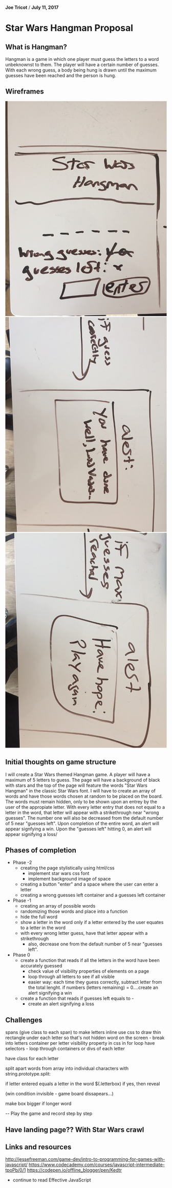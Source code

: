 **Joe Tricot** / **July 11, 2017**

# Star Wars Hangman Proposal

## What is Hangman?

Hangman is a game in which one player must guess the letters to a word unbeknownst to them.
The player will have a certain number of guesses. With each wrong guess, a body being hung is drawn until the maximum guesses have been reached and the person is hung.

## Wireframes
![image one](./wireframes/IMG_5451.JPG)
![image two](./wireframes/IMG_5452.JPG)
![image three](./wireframes/IMG_5453.JPG)

## Initial thoughts on game structure

I will create a Star Wars themed Hangman game. A player will have a maximum of 5 letters to guess.
The page will have a background of black with stars and the top of the page will feature the words
"Star Wars Hangman" in the classic Star Wars font.
I will have to create an array of words and have those words chosen at random to be placed on the board.
The words must remain hidden, only to be shown upon an entrey by the user of the appropiate letter.
With every letter entry that does not equal to a letter in the word, that letter will appear with a strikethrough near "wrong guesses". The number one will also be decreased from the default number of 5 near "guesses left".
Upon completion of the entire word, an alert will appear signfying a win.
Upon the "guesses left" hitting 0, an alert will appear signifying a loss/

## Phases of completion 

 - Phase -2
    - creating the page stylistically using html/css
        - implement star wars css font
        - implement background image of space
    - creating a button "enter" and a space where the user can enter a letter
    - creating a wrong guesses left container and a guesses left container
 - Phase -1
    - creating an array of possible words
    - randomizing those words and place into a function
    - hide the full word
    - show a letter in the word only if a letter entered by the user equates to a letter in the word
    - with every wrong letter guess, have that letter appear with a strikethrough
        - also, decrease one from the default number of 5 near "guesses left". 
 - Phase 0
    - create a function that reads if all the letters in the word have been accurately guessed
        - check value of visibility properties of elements on a page
        - loop through all letters to see if all visible
        - easier way: each time they guess correctly, subtract letter from the total lenght. if numbers (letters remaining) = 0....create an alert signifying a win
    - create a function that reads if guesses left equals to -
        - create an alert signifying a loss

## Challenges

spans (give class to each span) to make letters inline 
use css to draw thin rectangle under each letter so that's not hidden
word on the screen - break into letters
container per letter
visibility property in css
in for loop have selectors - loop through containers or divs of each letter

have class for each letter

split apart words from array into individual characters with string.prototype.split: 


if letter entered equals a letter in the word
$(.letterbox) if yes, then reveal

(win condition invisible - game board dissapears...)

make box bigger if longer word

--
Play the game and record step by step

Have landing page?? With Star Wars crawl
--

## Links and resources 

http://jessefreeman.com/game-dev/intro-to-programming-for-games-with-javascript/
https://www.codecademy.com/courses/javascript-intermediate-tpoPb/0/1
https://codepen.io/offline_blogger/pen/Kedtr
+ continue to read Effective JavaScript


